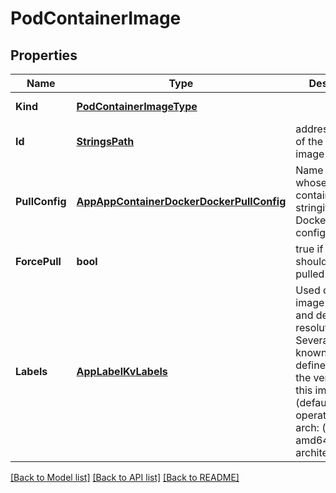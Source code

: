 # PodContainerImage

## Properties
Name | Type | Description | Notes
------------ | ------------- | ------------- | -------------
**Kind** | [**PodContainerImageType**](pod.container.ImageType.md) |  | [default to null]
**Id** | [**StringsPath**](strings.Path.md) | address/identifier of the file system image | [default to null]
**PullConfig** | [**AppAppContainerDockerDockerPullConfig**](app.appContainer.docker.DockerPullConfig.md) | Name of a secret whose value contains a stringified Docker config.json  | [optional] [default to null]
**ForcePull** | **bool** | true if the image should always be pulled | [optional] [default to null]
**Labels** | [**AppLabelKvLabels**](app.label.KVLabels.md) | Used during image discovery and dependency resolution. Several well-known labels are defined: version: the version of this image os: (default: linux) operating system arch: (default: amd64) architecture  | [optional] [default to null]

[[Back to Model list]](../README.md#documentation-for-models) [[Back to API list]](../README.md#documentation-for-api-endpoints) [[Back to README]](../README.md)


